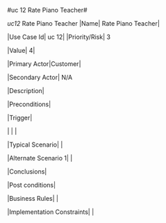 #uc 12 Rate Piano Teacher# 

*uc12* Rate Piano Teacher 
|Name| Rate Piano Teacher|

|Use Case Id| uc 12|
|Priority/Risk| 3

|Value| 4|

|Primary Actor|Customer|

|Secondary Actor| N/A

|Description|

|Preconditions|

 |Trigger|
 
 | | | 
 
 |Typical Scenario| |
 
 |Alternate Scenario 1| |
 
 |Conclusions|
 
 |Post conditions|
 
 |Business Rules| |
 
 |Implementation Constraints| |
